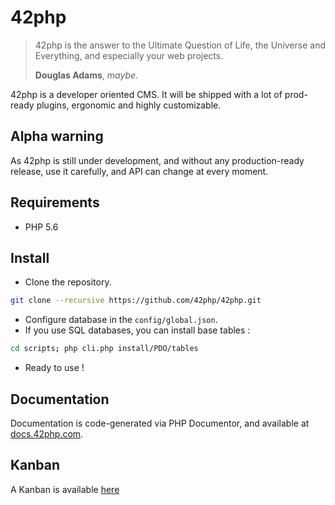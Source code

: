 # 42php

> 42php is the answer to the Ultimate Question of Life, the Universe and Everything, and especially your web projects.
>
> **Douglas Adams**, *maybe*.

42php is a developer oriented CMS. It will be shipped with a lot of prod-ready plugins, ergonomic and highly customizable.

## Alpha warning

As 42php is still under development, and without any production-ready release, use it carefully, and API can change at every moment.

## Requirements

- PHP 5.6

## Install

- Clone the repository.
```bash
git clone --recursive https://github.com/42php/42php.git
```
- Configure database in the `config/global.json`.
- If you use SQL databases, you can install base tables :
```bash
cd scripts; php cli.php install/PDO/tables
```
- Ready to use !

## Documentation

Documentation is code-generated via PHP Documentor, and available at [docs.42php.com](http://docs.42php.com).

## Kanban

A Kanban is available [here](http://taiga.42php.com/project/42php-42php/)
